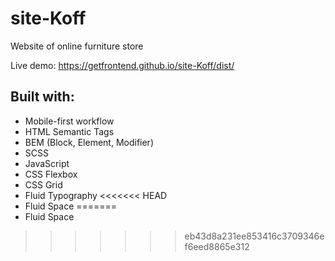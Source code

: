 # site-Koff
Website of online furniture store

Live demo: https://getfrontend.github.io/site-Koff/dist/

## Built with:
* Mobile-first workflow
* HTML Semantic Tags
* BEM (Block, Element, Modifier)
* SCSS
* JavaScript
* CSS Flexbox
* CSS Grid
* Fluid Typography
<<<<<<< HEAD
* Fluid Space
=======
* Fluid Space
>>>>>>> eb43d8a231ee853416c3709346ef6eed8865e312
